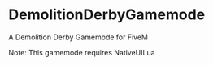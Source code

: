 # DemolitionDerbyGamemode
A Demolition Derby Gamemode for FiveM

Note: This gamemode requires NativeUILua
